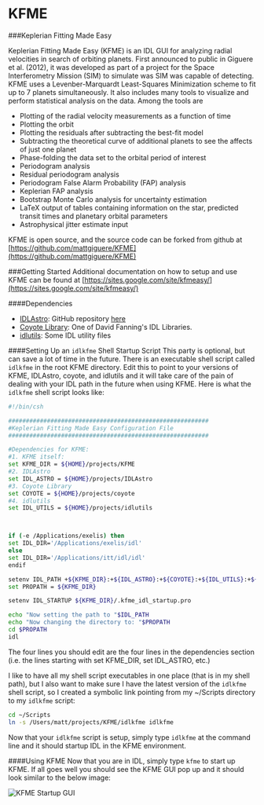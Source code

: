 KFME
====

###Keplerian Fitting Made Easy

Keplerian Fitting Made Easy (KFME) is an IDL GUI for analyzing radial velocities in search of orbiting planets. First announced to public in Giguere et al. (2012), it was developed as part of a project for the Space Interferometry Mission (SIM) to simulate was SIM was capable of detecting. KFME uses a Levenber-Marquardt Least-Squares Minimization scheme to fit up to 7 planets simultaneously. It also includes many tools to visualize and perform statistical analysis on the data. Among the tools are
- Plotting of the radial velocity measurements as a function of time
- Plotting the orbit
- Plotting the residuals after subtracting the best-fit model
- Subtracting the theoretical curve of additional planets to see the affects of just one planet
- Phase-folding the data set to the orbital period of interest
- Periodogram analysis
- Residual periodogram analysis
- Periodogram False Alarm Probability (FAP) analysis
- Keplerian FAP analysis
- Bootstrap Monte Carlo analysis for uncertainty estimation
- LaTeX output of tables containing information on the star, predicted transit times and planetary orbital parameters
- Astrophysical jitter estimate input

KFME is open source, and the source code can be forked from github at
[https://github.com/mattgiguere/KFME](https://github.com/mattgiguere/KFME)

###Getting Started
Additional documentation on how to setup and use KFME can be found at
[https://sites.google.com/site/kfmeasy/](https://sites.google.com/site/kfmeasy/)

####Dependencies
- [IDLAstro](http://idlastro.gsfc.nasa.gov): GitHub repository [here](https://github.com/wlandsman/IDLAstro)
- [Coyote Library](http://www.idlcoyote.com/documents/programs.php#COYOTE_LIBRARY_DOWNLOAD): One of David Fanning's IDL Libraries.
- [idlutils](https://github.com/mattgiguere/idlutils): Some IDL utility files

####Setting Up an `idlkfme` Shell Startup Script
This party is optional, but can save a lot of time in the future. There is an executable shell script called `idlkfme` in the root KFME directory. Edit this to point to your versions of KFME, IDLAstro, coyote, and idlutils and it will take care of the pain of dealing with your IDL path in the future when using KFME. Here is what the `idlkfme` shell script looks like:

```sh
#!/bin/csh

#########################################################
#Keplerian Fitting Made Easy Configuration File
#########################################################

#Dependencies for KFME:
#1. KFME itself:
set KFME_DIR = ${HOME}/projects/KFME
#2. IDLAstro
set IDL_ASTRO = ${HOME}/projects/IDLAstro
#3. Coyote Library
set COYOTE = ${HOME}/projects/coyote
#4. idlutils
set IDL_UTILS = ${HOME}/projects/idlutils



if (-e /Applications/exelis) then
set IDL_DIR='/Applications/exelis/idl'
else
set IDL_DIR='/Applications/itt/idl/idl'
endif

setenv IDL_PATH +${KFME_DIR}:+${IDL_ASTRO}:+${COYOTE}:+${IDL_UTILS}:+${IDL_DIR}/lib
set PROPATH = ${KFME_DIR}

setenv IDL_STARTUP ${KFME_DIR}/.kfme_idl_startup.pro

echo "Now setting the path to "$IDL_PATH
echo "Now changing the directory to: "$PROPATH
cd $PROPATH
idl
````

The four lines you should edit are the four lines in the dependencies section (i.e. the lines starting with set KFME_DIR, set IDL_ASTRO, etc.)


I like to have all my shell script executables in one place (that is in my shell path), but I also want to make sure I have the latest version of the `idlkfme` shell script, so I created a symbolic link pointing from my ~/Scripts directory to my `idlkfme` script:

```sh
cd ~/Scripts
ln -s /Users/matt/projects/KFME/idlkfme idlkfme
```

Now that your `idlkfme` script is setup, simply type `idlkfme` at the command line and it should startup IDL in the KFME environment.

####Using KFME
Now that you are in IDL, simply type `kfme` to start up KFME. If all goes well you should see the KFME GUI pop up  and it should look similar to the below image:

![KFME Startup GUI]()
